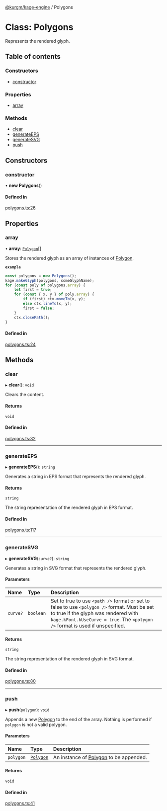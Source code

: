 [@kurgm/kage-engine](../README.md) / Polygons

# Class: Polygons

Represents the rendered glyph.

## Table of contents

### Constructors

- [constructor](Polygons.md#constructor)

### Properties

- [array](Polygons.md#array)

### Methods

- [clear](Polygons.md#clear)
- [generateEPS](Polygons.md#generateeps)
- [generateSVG](Polygons.md#generatesvg)
- [push](Polygons.md#push)

## Constructors

### constructor

• **new Polygons**()

#### Defined in

[polygons.ts:26](https://github.com/kurgm/kage-engine/blob/master/src/polygons.ts#L26)

## Properties

### array

• **array**: [`Polygon`](Polygon.md)[]

Stores the rendered glyph as an array of instances of [Polygon](Polygon.md).

**`example`**
```ts
const polygons = new Polygons();
kage.makeGlyph(polygons, someGlyphName);
for (const poly of polygons.array) {
	let first = true;
	for (const { x, y } of poly.array) {
		if (first) ctx.moveTo(x, y);
		else ctx.lineTo(x, y);
		first = false;
	}
	ctx.closePath();
}
```

#### Defined in

[polygons.ts:24](https://github.com/kurgm/kage-engine/blob/master/src/polygons.ts#L24)

## Methods

### clear

▸ **clear**(): `void`

Clears the content.

#### Returns

`void`

#### Defined in

[polygons.ts:32](https://github.com/kurgm/kage-engine/blob/master/src/polygons.ts#L32)

___

### generateEPS

▸ **generateEPS**(): `string`

Generates a string in EPS format that represents the rendered glyph.

#### Returns

`string`

The string representation of the rendered glyph in EPS format.

#### Defined in

[polygons.ts:117](https://github.com/kurgm/kage-engine/blob/master/src/polygons.ts#L117)

___

### generateSVG

▸ **generateSVG**(`curve?`): `string`

Generates a string in SVG format that represents the rendered glyph.

#### Parameters

| Name | Type | Description |
| :------ | :------ | :------ |
| `curve?` | `boolean` | Set to true to use `<path />` format or set to false to use     `<polygon />` format. Must be set to true if the glyph was rendered with     `kage.kFont.kUseCurve = true`. The `<polygon />` format is used if     unspecified. |

#### Returns

`string`

The string representation of the rendered glyph in SVG format.

#### Defined in

[polygons.ts:80](https://github.com/kurgm/kage-engine/blob/master/src/polygons.ts#L80)

___

### push

▸ **push**(`polygon`): `void`

Appends a new [Polygon](Polygon.md) to the end of the array.
Nothing is performed if `polygon` is not a valid polygon.

#### Parameters

| Name | Type | Description |
| :------ | :------ | :------ |
| `polygon` | [`Polygon`](Polygon.md) | An instance of [Polygon](Polygon.md) to be appended. |

#### Returns

`void`

#### Defined in

[polygons.ts:41](https://github.com/kurgm/kage-engine/blob/master/src/polygons.ts#L41)
